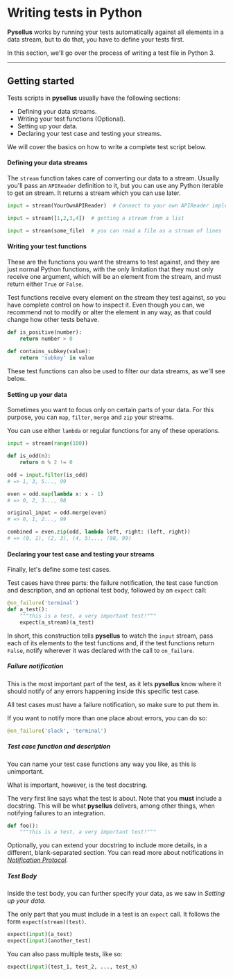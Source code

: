 # Writing tests in Python

**Pysellus** works by running your tests automatically against all elements in a data stream, but to do that, you have to define your tests first.

In this section, we'll go over the process of writing a test file in Python 3.

---

## Getting started

Tests scripts in **pysellus** usually have the following sections:

- Defining your data streams.
- Writing your test functions (Optional).
- Setting up your data.
- Declaring your test case and testing your streams.

We will cover the basics on how to write a complete test script below.

#### Defining your data streams

The `stream` function takes care of converting our data to a stream. Usually you'll pass an `APIReader` definition to it, but you can use any Python iterable to get an stream. It returns a stream which you can use later.

```python
input = stream(YourOwnAPIReader)  # Connect to your own APIReader implementation

input = stream([1,2,3,4])  # getting a stream from a list

input = stream(some_file)  # you can read a file as a stream of lines
```

#### Writing your test functions

These are the functions you want the streams to test against, and they are just normal Python functions, with the only limitation that they must only receive one argument, which will be an element from the stream, and must return either `True` or `False`.

Test functions receive every element on the stream they test against, so you have complete control on how to inspect it. Even though you can, we recommend not to modify or alter the element in any way, as that could change how other tests behave.

```python
def is_positive(number):
    return number > 0
    
def contains_subkey(value):
    return 'subkey' in value
```

These test functions can also be used to filter our data streams, as we'll see below.

#### Setting up your data

Sometimes you want to focus only on certain parts of your data. For this purpose, you can `map`, `filter`, `merge` and `zip` your streams.

You can use either `lambda` or regular functions for any of these operations.

```python
input = stream(range(100))

def is_odd(n):
    return n % 2 != 0

odd = input.filter(is_odd)
# => 1, 3, 5..., 99

even = odd.map(lambda x: x - 1)
# => 0, 2, 3..., 98

original_input = odd.merge(even)
# => 0, 1, 2..., 99

combined = even.zip(odd, lambda left, right: (left, right))
# => (0, 1), (2, 3), (4, 5)..., (98, 99)
```

#### Declaring your test case and testing your streams

Finally, let's define some test cases.

Test cases have three parts: the failure notification, the test case function and description, and an optional test body, followed by an `expect` call:

```python
@on_failure('terminal')
def a_test():
    """this is a test, a very important test!"""
    expect(a_stream)(a_test)
```

In short, this construction tells **pysellus** to watch the `input` stream, pass each of its elements to the test functions and, if the test functions return `False`,
notify wherever it was declared with the call to `on_failure`.

##### Failure notification

This is the most important part of the test, as it lets **pysellus** know where it should notify of any errors happening inside this specific test case.
  
All test cases must have a failure notification, so make sure to put them in.

If you want to notify more than one place about errors, you can do so:

```python
@on_failure('slack', 'terminal')
```

##### Test case function and description

You can name your test case functions any way you like, as this is unimportant.

What is important, however, is the test docstring.

The very first line says what the test is about. Note that you **must** include a docstring. This will be what **pysellus** delivers, among other things, when notifying failures to an integration.

```python
def foo():
    """this is a test, a very important test!"""
```

Optionally, you can extend your docstring to include more details, in a different, blank-separated section. You can read more about notifications in [_Notification Protocol_]().

##### Test Body

Inside the test body, you can further specify your data, as we saw in _Setting up your data_.

The only part that you must include in a test is an `expect` call. It follows the form `expect(stream)(test)`.

```python
expect(input)(a_test)
expect(input)(another_test)
```

You can also pass multiple tests, like so:

```python
expect(input)(test_1, test_2, ..., test_n)
```
